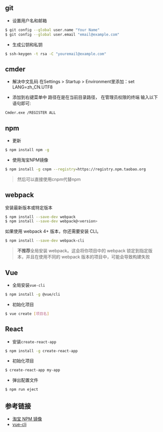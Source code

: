## git
* 设置用户名和邮箱
```bash
$ git config --global user.name "Your Name"
$ git config --global user.email "email@example.com"
```
* 生成公钥和私钥
```bash
$ ssh-keygen -t rsa -C "youremail@example.com"
```


## cmder
* 解决中文乱码
在Settings > Startup > Environment里添加：set LANG=zh_CN.UTF8

* 添加到右键菜单中
路径在是在当前目录路径， 在管理员权限的终端 输入以下语句即可:
```bash
Cmder.exe /REGISTER ALL
```

## npm

* 更新

```bash
$ npm install npm -g
```

* 使用淘宝NPM镜像

```bash
$ npm install -g cnpm --registry=https://registry.npm.taobao.org
```

> 然后可以直接使用cnpm代替npm



## webpack

安装最新版本或特定版本

```bash
$ npm install --save-dev webpack
$ npm install --save-dev webpack@<version>
```

如果使用 webpack 4+ 版本，你还需要安装 CLI。

```bash
$ npm install --save-dev webpack-cli
```

> **不推荐**全局安装 webpack。这会将你项目中的 webpack 锁定到指定版本，并且在使用不同的 webpack 版本的项目中，可能会导致构建失败 



## Vue

* 全局安装`vue-cli`

```bash
$ npm install -g @vue/cli
```

* 初始化项目

```bash
$ vue create [项目名]
```



## React

* 安装`create-react-app`

```bash
$ npm install -g create-react-app
```

* 初始化项目

```bash
$ create-react-app my-app
```

* 弹出配置文件

```bash
$ npm run eject
```



## 参考链接

* [淘宝 NPM 镜像](https://npm.taobao.org/)
* [vue-cli](https://cli.vuejs.org/guide/creating-a-project.html#installation)

